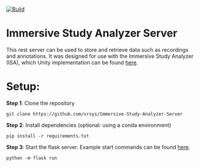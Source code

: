 [![Build](https://github.com/vrsys/Immersive-Study-Analyzer-Server/actions/workflows/run.yml/badge.svg)](https://github.com/vrsys/Immersive-Study-Analyzer-Server/actions/workflows/run.yml)

# Immersive Study Analyzer Server

This rest server can be used to store and retrieve data such as recordings and annotations.
It was designed for use with the Immersive Study Analyzer (ISA), which Unity implementation can be found [here](https://github.com/vrsys/Immersive-Study-Analyzer).

Setup:
========================
**Step 1**: Clone the repository
```
git clone https://github.com/vrsys/Immersive-Study-Analyzer-Server
```

**Step 2**: Install dependencies (optional: using a conda environment)
```
pip install -r requirements.txt
```

**Step 3**: Start the flask server. Example start commands can be found [here](https://flask.palletsprojects.com/en/1.1.x/cli/#).
```
python -m flask run
```
